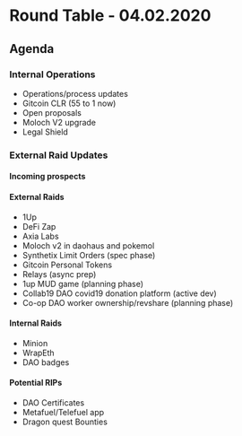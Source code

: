# Round Table - 04.02.2020

## Agenda
### Internal Operations
* Operations/process updates
* Gitcoin CLR (55 to 1 now)
* Open proposals
* Moloch V2 upgrade
* Legal Shield

### External Raid Updates
#### Incoming prospects

#### External Raids
* 1Up
* DeFi Zap
* Axia Labs
* Moloch v2 in daohaus and pokemol
* Synthetix Limit Orders (spec phase)
* Gitcoin Personal Tokens
* Relays (async prep)
* 1up MUD game (planning phase)
* Collab19 DAO covid19 donation platform (active dev)
* Co-op DAO worker ownership/revshare (planning phase)

#### Internal Raids
* Minion
* WrapEth
* DAO badges

#### Potential RIPs
* DAO Certificates
* Metafuel/Telefuel app
* Dragon quest Bounties






